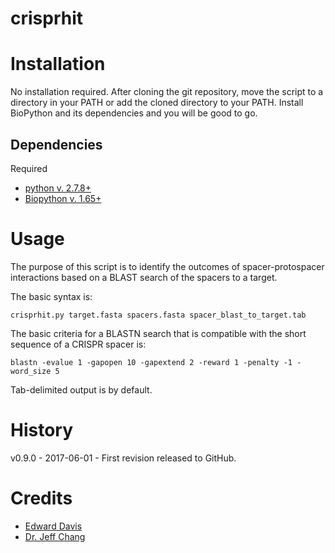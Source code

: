 # crisprhit


# Installation

No installation required. After cloning the git repository, move the script to a directory in your PATH or add the cloned directory to your PATH. Install BioPython and its dependencies and you will be good to go.

## Dependencies

Required

* [python v. 2.7.8+](https://www.python.org)
* [Biopython v. 1.65+](http://biopython.org/DIST/docs/install/Installation.html#sec12)

# Usage

The purpose of this script is to identify the outcomes of spacer-protospacer interactions based on a BLAST search of the spacers to a target.

The basic syntax is:

`crisprhit.py target.fasta spacers.fasta spacer_blast_to_target.tab`

The basic criteria for a BLASTN search that is compatible with the short sequence of a CRISPR spacer is:

`blastn -evalue 1 -gapopen 10 -gapextend 2 -reward 1 -penalty -1 -word_size 5`

Tab-delimited output is by default.

# History

v0.9.0 - 2017-06-01 - First revision released to GitHub.

# Credits

* [Edward Davis](mailto:davised.dev@gmail.com)
* [Dr. Jeff Chang](mailto:changj@science.oregonstate.edu)
